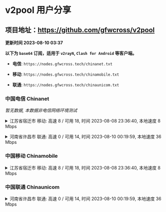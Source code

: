 # v2pool 用户分享
## 项目地址：<https://github.com/gfwcross/v2pool>
**更新时间 2023-08-10 03:37**


**以下为 `base64` 订阅，适用于 `v2rayN`, `Clash for Android` 等客户端。**

- **电信**: `https://nodes.gfwcross.tech/chinanet.txt`

- **移动**: `https://nodes.gfwcross.tech/chinamobile.txt`

- **联通**: `https://nodes.gfwcross.tech/chinaunicom.txt`


### 中国电信 Chinanet
<i>暂无数据, 本数据非电信网络环境测试</i>
<details><summary>江苏省宿迁市 移动: 高速 8 / 可用 18, 时间 2023-08-08 23:36:40, 本地速度 8 Mbps</summary><p>可用节点订阅：https://transfer.sh/t6dFug9Wr6/running.txt<br>高速节点订阅：https://transfer.sh/HgweAI1Hjx/good.txt<br>低延迟节点订阅：https://transfer.sh/dffP8Fx6JW/low_delay.txt</p></details>
<p></p><details><summary>河南省许昌市 联通: 高速 0 / 可用 14, 时间 2023-08-10 00:19:59, 本地速度 36 Mbps</summary><p>可用节点订阅：https://transfer.sh/NCnrgfWaIx/running.txt<br>高速节点订阅：https://transfer.sh/rK4o71C7Pg/good.txt<br>低延迟节点订阅：https://transfer.sh/3UPG9xpxCC/low_delay.txt</p></details>
<p></p>

### 中国移动 Chinamobile
<details><summary>江苏省宿迁市 移动: 高速 8 / 可用 18, 时间 2023-08-08 23:36:40, 本地速度 8 Mbps</summary><p>可用节点订阅：https://transfer.sh/t6dFug9Wr6/running.txt<br>高速节点订阅：https://transfer.sh/HgweAI1Hjx/good.txt<br>低延迟节点订阅：https://transfer.sh/dffP8Fx6JW/low_delay.txt</p></details>
<p></p>

### 中国联通 Chinaunicom
<details><summary>河南省许昌市 联通: 高速 0 / 可用 14, 时间 2023-08-10 00:19:59, 本地速度 36 Mbps</summary><p>可用节点订阅：https://transfer.sh/NCnrgfWaIx/running.txt<br>高速节点订阅：https://transfer.sh/rK4o71C7Pg/good.txt<br>低延迟节点订阅：https://transfer.sh/3UPG9xpxCC/low_delay.txt</p></details>
<p></p>